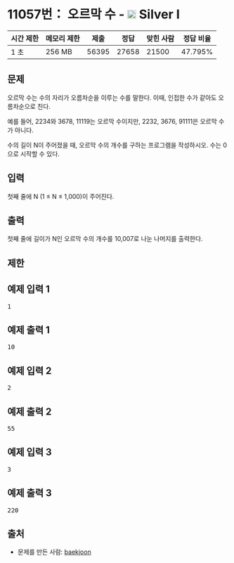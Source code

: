 # 11057번： 오르막 수 - <img src="https://static.solved.ac/tier_small/10.svg" style="height:20px" /> Silver I



| 시간 제한 | 메모리 제한 | 제출 | 정답 | 맞힌 사람 | 정답 비율 |
| --- | --- | --- | --- | --- | --- |
| 1 초 | 256 MB | 56395 | 27658 | 21500 | 47.795% |
## 문제

오르막 수는 수의 자리가 오름차순을 이루는 수를 말한다. 이때, 인접한 수가 같아도 오름차순으로 친다.

예를 들어, 2234와 3678, 11119는 오르막 수이지만, 2232, 3676, 91111은 오르막 수가 아니다.

수의 길이 N이 주어졌을 때, 오르막 수의 개수를 구하는 프로그램을 작성하시오. 수는 0으로 시작할 수 있다.

## 입력

첫째 줄에 N (1 ≤ N ≤ 1,000)이 주어진다.

## 출력

첫째 줄에 길이가 N인 오르막 수의 개수를 10,007로 나눈 나머지를 출력한다.

## 제한

## 예제 입력 1

<pre>1
</pre>
## 예제 출력 1

<pre>10
</pre>
## 예제 입력 2

<pre>2
</pre>
## 예제 출력 2

<pre>55
</pre>
## 예제 입력 3

<pre>3
</pre>
## 예제 출력 3

<pre>220
</pre>
## 출처

- 문제를 만든 사람: [baekjoon](/user/baekjoon)